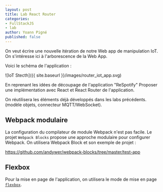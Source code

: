 ```yaml
---
layout: post
title: Lab React Router
categories:
- FullStackJS
- lab
author: Yoann Pigné
published: false
---
```



On veut écrire une nouvelle itération de notre Web app de manipulation IoT. On s'intéresse ici à l'arborescence de la Web App.

Voici le schéma de l'application :

![IoT Stecth]({{ site.baseurl }}/images/router_iot_app.svg)

En reprenant les idées de découpage de l'application "ReSpotify" Proposer une implémentation avec React et React Router de l'application.

On réutilisera les éléments déjà développés dans les labs précédents. (modèle objets, connecteur MQTT/WebSocket).

## Webpack modulaire

La configuration du compilateur de module  Webpack n'est pas facile. Le projet `Webpack Blocks` propose une approche modulaire pour configurer Webpack. On utilisera Webpack Block et son exemple de projet :

<https://github.com/andywer/webpack-blocks/tree/master/test-app>

## Flexbox

Pour la mise en page de l'application, on utilisera le mode de mise en page [`flexbox`](https://developer.mozilla.org/fr/docs/Web/CSS/Disposition_des_bo%C3%AEtes_flexibles_CSS/Utilisation_des_flexbox_en_CSS).
